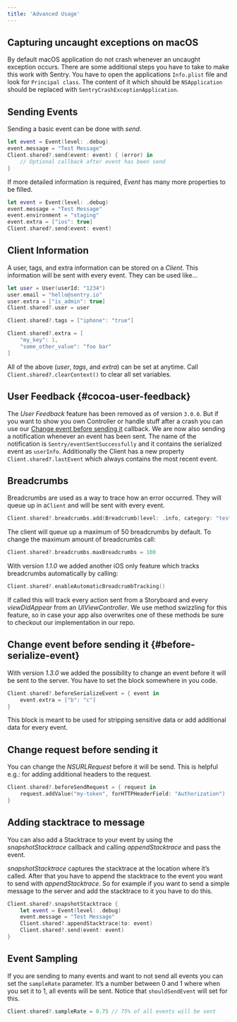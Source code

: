 ```yaml
---
title: 'Advanced Usage'
---
```


## Capturing uncaught exceptions on macOS

By default macOS application do not crash whenever an uncaught exception occurs. There are some additional steps you have to take to make this work with Sentry. You have to open the applications `Info.plist` file and look for `Principal class`. The content of it which should be `NSApplication` should be replaced with `SentryCrashExceptionApplication`.

## Sending Events

Sending a basic event can be done with _send_.

```swift
let event = Event(level: .debug)
event.message = "Test Message"
Client.shared?.send(event: event) { (error) in
    // Optional callback after event has been send
}
```

If more detailed information is required, _Event_ has many more properties to be filled.

```swift
let event = Event(level: .debug)
event.message = "Test Message"
event.environment = "staging"
event.extra = ["ios": true]
Client.shared?.send(event: event)
```

## Client Information

A user, tags, and extra information can be stored on a _Client_. This information will be sent with every event. They can be used like...

```swift
let user = User(userId: "1234")
user.email = "hello@sentry.io"
user.extra = ["is_admin": true]
Client.shared?.user = user

Client.shared?.tags = ["iphone": "true"]

Client.shared?.extra = [
    "my_key": 1,
    "some_other_value": "foo bar"
]
```

All of the above (_user_, _tags_, and _extra_) can be set at anytime. Call `Client.shared?.clearContext()` to clear all set variables.

## User Feedback {#cocoa-user-feedback}

The _User Feedback_ feature has been removed as of version `3.0.0`. But if you want to show you own Controller or handle stuff after a crash you can use our [Change event before sending it](#before-serialize-event) callback. We are now also sending a notification whenever an event has been sent. The name of the notification is `Sentry/eventSentSuccessfully` and it contains the serialized event as `userInfo`. Additionally the Client has a new property `Client.shared?.lastEvent` which always contains the most recent event.

## Breadcrumbs

Breadcrumbs are used as a way to trace how an error occurred. They will queue up in a`Client` and will be sent with every event.

```swift
Client.shared?.breadcrumbs.add(Breadcrumb(level: .info, category: "test"))
```

The client will queue up a maximum of 50 breadcrumbs by default. To change the maximum amount of breadcrumbs call:

```swift
Client.shared?.breadcrumbs.maxBreadcrumbs = 100
```

With version _1.1.0_ we added another iOS only feature which tracks breadcrumbs automatically by calling:

```swift
Client.shared?.enableAutomaticBreadcrumbTracking()
```

If called this will track every action sent from a Storyboard and every _viewDidAppear_ from an _UIViewController_. We use method swizzling for this feature, so in case your app also overwrites one of these methods be sure to checkout our implementation in our repo.

## Change event before sending it {#before-serialize-event}

With version _1.3.0_ we added the possibility to change an event before it will be sent to the server. You have to set the block somewhere in you code.

```swift
Client.shared?.beforeSerializeEvent = { event in
    event.extra = ["b": "c"]
}
```

This block is meant to be used for stripping sensitive data or add additional data for every event.

## Change request before sending it

You can change the _NSURLRequest_ before it will be send. This is helpful e.g.: for adding additional headers to the request.

```swift
Client.shared?.beforeSendRequest = { request in
    request.addValue("my-token", forHTTPHeaderField: "Authorization")
}
```

## Adding stacktrace to message

You can also add a Stacktrace to your event by using the _snapshotStacktrace_ callback and calling _appendStacktrace_ and pass the event.

_snapshotStacktrace_ captures the stacktrace at the location where it’s called. After that you have to append the stacktrace to the event you want to send with _appendStacktrace_. So for example if you want to send a simple message to the server and add the stacktrace to it you have to do this.

```swift
Client.shared?.snapshotStacktrace {
    let event = Event(level: .debug)
    event.message = "Test Message"
    Client.shared?.appendStacktrace(to: event)
    Client.shared?.send(event: event)
}
```

## Event Sampling

If you are sending to many events and want to not send all events you can set the `sampleRate` parameter. It’s a number between 0 and 1 where when you set it to 1, all events will be sent. Notice that `shouldSendEvent` will set for this.

```swift
Client.shared?.sampleRate = 0.75 // 75% of all events will be sent
```
